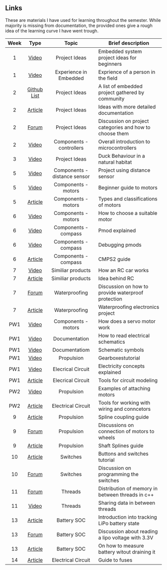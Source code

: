 ## Links
These are materials I have used for learning throughout the semester. While majority is missing from documentation, the provided ones give a rough idea of the learning curve I have went trough.

| Week | Type | Topic | Brief description |
|:----:|:----:|:-----:|-------------------|
| 1 | [Video](https://www.youtube.com/watch?v=Qw9Zese-PaI) | Project Ideas | Embedded system project ideas for beginners |
| 1 | [Video](https://www.youtube.com/watch?v=i2ypCsB93gM) | Experience in Embedded | Exprience of a person in the field |
| 2 | [Github List](https://github.com/nhivp/Awesome-Embedded) | Project Ideas | A list of embedded project gathered by community |
| 2 | [Article](https://takeoffprojects.com/embedded-system-projects) | Project Ideas | Ideas with more detailed documentation |
| 2 | [Forum](https://www.reddit.com/r/embedded/comments/l4mhgo/what_are_some_embedded_hobby_projects_that_look/) | Project Ideas | Discussion on project categories and how to choose them |
| 2 | [Video](https://www.youtube.com/watch?v=fIvN7SyYojo) | Components - controllers | Overall introduction to microcontrollers |
| 3 | [Video](https://www.youtube.com/watch?v=mQJ6q1ZCzsg) | Project Ideas | Duck Behaviour in a natural habitat |
| 5 | [Video](https://www.youtube.com/watch?v=ryPr_eUQg-g) | Components - distance sensor | Project using distance sensor |
| 5 | [Video](https://www.youtube.com/watch?v=s0ABQYxSVdg) | Components - motors | Beginner guide to motors |
| 5 | [Article](https://www.elprocus.com/different-types-of-electric-motors/) | Components - motors | Types and classifications of motors |
| 6 | [Video](https://www.youtube.com/watch?v=esIctzYbvas) | Components - motors | How to choose a suitable motor |
| 6 | [Video](https://www.youtube.com/watch?v=q8psdwGl5Qs) | Components - compass | Pmod explained |
| 6 | [Video](https://www.youtube.com/watch?v=fR2vjpDDaqQ) | Components - compass | Debugging pmods |
| 6 | [Article](https://www.hackster.io/56583/using-the-pmod-cmps2-with-arduino-uno-702a5b) | Components - compass | CMPS2 guide |
| 7 | [Video](https://www.youtube.com/watch?v=TZ_I9gQHgv4) | Similiar products | How an RC car works | 
| 7 | [Article](https://science.howstuffworks.com/rc-toy.htm) | Similiar products | Idea behind RC | 
| 7 | [Forum](https://www.reddit.com/r/arduino/comments/11uwbjg/how_to_waterproof_your_electronics_project/) | Waterproofing | Discussion on how to provide waterproof protection | 
| 7 | [Article](https://thecavepearlproject.org/2023/03/17/waterproofing-your-electronics-project/) | Waterproofing | Waterproofing electronics project | 
| PW1 | [Video](https://www.youtube.com/watch?v=1WnGv-DPexc) | Components - motors | How does a servo motor work | 
| PW1 | [Video](https://www.youtube.com/watch?v=_HZ-EQ8Hc8E) | Documentation | How to read electrical schematics    |
| PW1 | [Video](https://www.youtube.com/watch?v=Dl1gFBNa0Ik) | Documentatiom | Schematic symbols |
| PW1 | [Video](https://www.youtube.com/watch?v=HwFrASPbZB0) | Propulsion | Gearboxestutorial |
| PW1 | [Video](https://www.youtube.com/watch?v=cX4s-bxn4fs) | Elecrical Circuit | Electricity concepts explained |
| PW1 | [Article](https://www.electronicsforu.com/special/cool-stuff-misc/open-source-circuit-design-software) |  Elecrical Circuit | Tools for circuit modeling |
| PW2 | [Video](https://www.youtube.com/watch?v=y2TXtpdy1Mw) | Propulsion | Examples of attaching motors |
| PW2 | [Article](https://www.mattmillman.com/info/crimpconnectors/?utm_source=chatgpt.com) | Electrical Circuit | Tools for working with wiring and conncetors |
| 9 | [Article](https://www.ynfmachinery.com/what-is-spline-coupling-a-comprehensive-guide-for-beginners/) | Propulsion | Spline coupling guide |
| 9 | [Forum](https://www.quora.com/What-are-the-ways-you-can-hook-up-wheels-to-a-motor-when-making-a-robot) | Propulsion | Discussions on connection of motors to wheels |
| 9 | [Article](https://engineeringproductdesign.com/knowledge-base/splines-serrations/) | Propulsion | Shaft Splines guide |
| 10 | [Article](https://learn.sparkfun.com/tutorials/button-and-switch-basics/all?utm_source=chatgpt.com) | Switches | Buttons and switches tutorial |
| 10 | [Forum](https://forum.arduino.cc/t/push-button-as-on-off-switch/111893/2?utm_source=chatgpt.com) | Switches | Discussion on programming the switches |
| 11 | [Forum](https://stackoverflow.com/questions/11352249/memory-sharing-between-c-threads) | Threads | Distribution of memory in between threads in c++ |
| 11 | [Video](https://www.youtube.com/watch?v=HK17XTKWBmo) | Threads | Sharing data in between threads |
| 13 | [Article](https://www.ufinebattery.com/blog/useful-overview-of-lipo-battery-voltage/) | Battery SOC | Introduction into tracking LiPo battery state |
| 13 | [Forum](https://forum.arduino.cc/t/reading-a-lipo-voltage-with-a-3-3v-arduino/1084802/9) | Battery SOC |  Discussion about reading a lipo voltage with 3.3V |
| 13 | [Article](https://jeelabs.org/2013/05/16/measuring-the-battery-without-draining-it/) | Battery SOC | On how to measure battery witout draining it |
| 14 | [Article](https://uk.rs-online.com/web/content/discovery/ideas-and-advice/fuses-guide) | Electrical Circuit | Guide to fuses |

